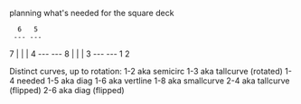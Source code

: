 planning what's needed for the square deck

      6   5
     --- ---
  7 |   |   | 4
     --- ---
  8 |   |   | 3
     --- ---
      1   2

Distinct curves, up to rotation:
1-2 aka semicirc
1-3 aka tallcurve (rotated)
1-4 needed
1-5 aka diag
1-6 aka vertline
1-8 aka smallcurve
2-4 aka tallcurve (flipped)
2-6 aka diag (flipped)
